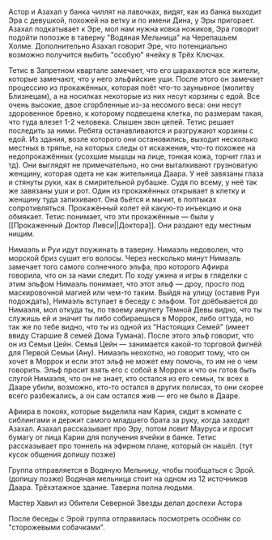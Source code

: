 Астор и Азахал у банка чиллят на лавочках, видят, как из банка выходит Эра с девушкой, похожей на ветку и по имени Дина,  у Эры пригорает.
Азахал подкатывает к Эре, мол нам нужна ковка ножиков, Эра говорит подойти попозже в таверну "Водяная Мельница" на Черепашьем Холме. Дополнительно Азахал говорит Эре, что потенциально возможно получится выбить "особую" ячейку в Трёх Ключах.

Тетис в Запретном квартале замечает, что его шарахаются все жители, которые замечают, что у него эльфийские уши. После этого он замечает процессию из прокажённых, которая поёт что-то заунывное (молитву Близнецам), а на носилках некоторые из них несут корзины с едой. Все очень высокие, двое сгорбленные из-за несомого веса: они несут здоровенное бревно, к которому подвешена клетка, по размерам такая, что туда влезет 1-2 человека. Слышен звон цепей. Тетис решает последить за ними. Ребята останавливаются и разгружают корзины с едой. Из здания, возле которого они остановились, выходит несколько местных в тряпье, на которых следы от искажения, что-то похожее на недопрокажённых (усохшие мышцы на лице, тонкая кожа, торчит глаз и тд). Они выглядят не примечательно, но они выталкивают грузноватую женщину, которая одета не как жительница Даара. У неё завязаны глаза и стянуты руки, как в смирительной рубашке. Судя по всему, у неё так же завязаны уши и рот. Один из прокажённых открывает в клетку и женщину туда запихивают. Она бьётся и мычит, в поптыках сопротивляться. Прокажённый колет ей какую-то инъекцию и она обмякает. Тетис понимает, что эти прокажённые — были у [[Прокаженный Доктор Ливси||Доктора]]. Они раздают еду местным нищим.

Нимаэль и Руи идут поужинать в таверну. Нимаэль недоволен, что морской бриз сушит его волосы. Через несколько минут Нимаэль замечает того самого солнечного эльфа, про которого Афиира говорила, что он за нами следит. По ходу ужина и игры в гляделки с этим эльфом Нимаэль понимает, что этот эльф — дроу, просто под маскировочной магией или чем-то таким.
Выйдя на улицу (оставив Руи подождать), Нимаэль вступает в беседу с эльфом. Тот доёбывается до Нимаэля, мол откуда ты, по твоему амулету Тёмной Девы видно, что ты служишь ей и значит ты либо собираешься в Моррок, либо оттуда, но так же по тебе видно, что ты из одной из "Настоящих Семей" (имеет ввиду Старшие 8 семей Дома Тумана). После этого эльф говорит, что он из Семьи Цейн. Семья Цейн — занимается какой-то торговой фигнёй для Первой Семьи (Ану). Нимаэль неохотно, но говорит тому, что он хочет в Моррок и если этот эльф не может ему помочь, то им не о чем говорить. Эльф просит взять его с собой в Моррок и что он готов быть слугой Нимаэля, что он не знает, кто остался из его семьи, тк всех в Дааре убили, возможно, кто-то остался в других полисах, то они скорее всего разбежались, а он сам остался жив — его не было в Дааре. 

Афиира в покоях, которые выделила нам Кария, сидит в комнате с сиблингами и держит самого младшего брата за руку, когда заходит Азахал. Азахал рассказывает про Эру, потом ловит Мауруса и просит бумагу от лица Карии для получения ячейки в банке.
Тетис рассказывает про тоннель на эфирном плане, который он нашёл.
 (тут кусок общения допишу позже)

Группа отправляется в Водяную Мельницу, чтобы пообщаться с Эрой.
(допишу позже) 
Водяная мельница стоит на одном из 12 источников Даара. Трёхэтажное здание. Таверна полна людьми. 


Мастер Хавил из Обители Северной Звезды делал доспехи Астора


После беседы с Эрой группа отправилась посмотреть особняк со "сторожевыми собачками". 

